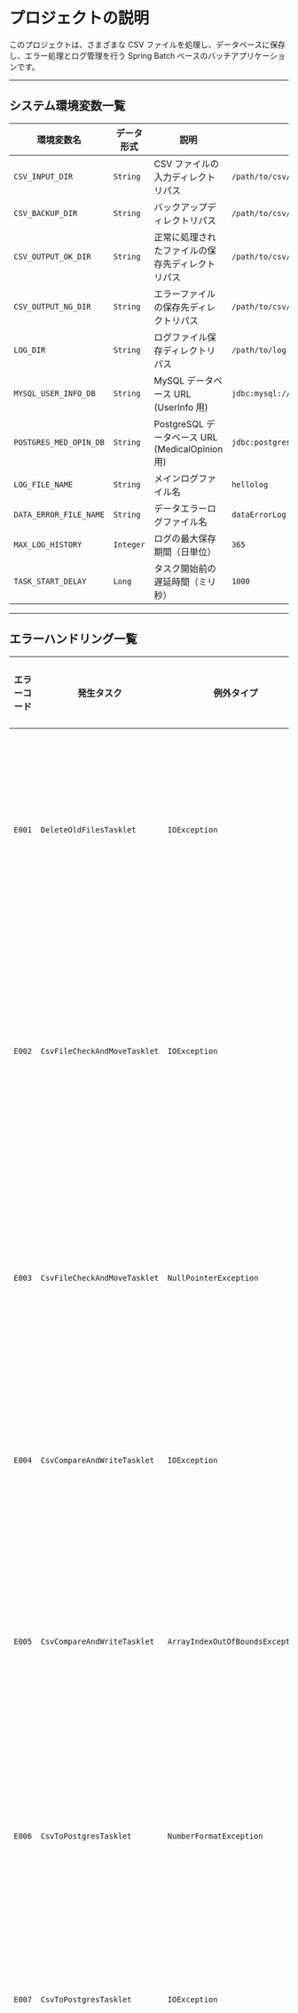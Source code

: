 # プロジェクトの説明

このプロジェクトは、さまざまな CSV ファイルを処理し、データベースに保存し、エラー処理とログ管理を行う Spring Batch ベースのバッチアプリケーションです。

---

## システム環境変数一覧

| 環境変数名             | データ形式 | 説明                                             | 例                                                |
| ---------------------- | ---------- | ------------------------------------------------ | ------------------------------------------------- |
| `CSV_INPUT_DIR`        | `String`   | CSV ファイルの入力ディレクトリパス               | `/path/to/csv/input`                              |
| `CSV_BACKUP_DIR`       | `String`   | バックアップディレクトリパス                     | `/path/to/csv/backup`                             |
| `CSV_OUTPUT_OK_DIR`    | `String`   | 正常に処理されたファイルの保存先ディレクトリパス | `/path/to/csv/output/ok`                          |
| `CSV_OUTPUT_NG_DIR`    | `String`   | エラーファイルの保存先ディレクトリパス           | `/path/to/csv/output/ng`                          |
| `LOG_DIR`              | `String`   | ログファイル保存ディレクトリパス                 | `/path/to/log`                                    |
| `MYSQL_USER_INFO_DB`   | `String`   | MySQL データベース URL (UserInfo 用)             | `jdbc:mysql://localhost:3306/userinfo`            |
| `POSTGRES_MED_OPIN_DB` | `String`   | PostgreSQL データベース URL (MedicalOpinion 用)  | `jdbc:postgresql://localhost:5432/medicalopinion` |
| `LOG_FILE_NAME`        | `String`   | メインログファイル名                             | `hellolog`                                        |
| `DATA_ERROR_FILE_NAME` | `String`   | データエラーログファイル名                       | `dataErrorLog`                                    |
| `MAX_LOG_HISTORY`      | `Integer`  | ログの最大保存期間（日単位）                     | `365`                                             |
| `TASK_START_DELAY`     | `Long`     | タスク開始前の遅延時間（ミリ秒）                 | `1000`                                            |

---

## エラーハンドリング一覧

| エラーコード | 発生タスク                   | 例外タイプ                       | 説明                                           | エラーメッセージ例                                                       | 処理方法                                                             |
| ------------ | ---------------------------- | -------------------------------- | ---------------------------------------------- | ------------------------------------------------------------------------ | -------------------------------------------------------------------- |
| `E001`       | `DeleteOldFilesTasklet`      | `IOException`                    | ファイル削除失敗時                             | "古いファイルを削除できません: <ファイルパス>"                           | 失敗したファイルパスをログに記録し、次のファイルを処理続行           |
| `E002`       | `CsvFileCheckAndMoveTasklet` | `IOException`                    | ファイル移動失敗時                             | "CSV ファイルをバックアップディレクトリに移動できません: <ファイルパス>" | 失敗したファイルパスを記録し、次のファイルを処理続行                 |
| `E003`       | `CsvFileCheckAndMoveTasklet` | `NullPointerException`           | ディレクトリまたはファイルリストが null の場合 | "CSV 入力ディレクトリが存在しないか、ディレクトリではありません"         | エラーログを記録後、次のタスクに進む                                 |
| `E004`       | `CsvCompareAndWriteTasklet`  | `IOException`                    | CSV ファイルの読み取り中にエラー発生           | "CSV ファイル読み取りエラー: <ファイルパス>"                             | エラーログを記録し、他のファイルを正常処理                           |
| `E005`       | `CsvCompareAndWriteTasklet`  | `ArrayIndexOutOfBoundsException` | CSV ファイルの必須データ不足                   | "CSV データ形式エラー - フィールドが不足しています: <データ内容>"        | NG ログにエラーデータを記録し、次の行を処理続行                      |
| `E006`       | `CsvToPostgresTasklet`       | `NumberFormatException`          | 身長/体重の数値変換失敗時                      | "数値変換エラー - 身長または体重の形式が不正です: <値>"                  | NG ログに変換失敗内容を記録し、他の行を正常処理                      |
| `E007`       | `CsvToPostgresTasklet`       | `IOException`                    | OK ファイル読み取り中にエラー発生              | "OK ファイル読み取りエラー: <ファイルパス>"                              | エラーログを記録し、他のファイルを正常処理                           |
| `E008`       | `CsvToPostgresTasklet`       | `RuntimeException`               | PostgreSQL へのデータ保存失敗                  | "データベースエラー - レコードの追加/更新失敗: <データ内容>"             | エラーログを記録後トランザクションをロールバックし、次の行を処理続行 |

---

## ログファイル設定と管理

### ログファイル種類

1. **メインログファイル**: `hellolog.log`
   - 全ての実行情報およびエラーを記録します。
2. **データエラーログファイル**: `dataErrorLog.log`
   - データ関連のエラー（NG データ）を別途記録します。

### ログ保持ポリシー

- ログファイルは 1 年間（365 日）保持され、その後自動的に削除されます。

---

## 実行方法

1. **環境変数の設定**: `application.properties`または環境変数で各パスと DB 情報を設定します。
2. **Spring Batch の実行**: `SpringApplication.run(Application.class, args);`を実行してバッチを開始します。
3. **ログの確認**: 設定されたログファイルで実行結果およびエラー内容を確認できます。

---

本プロジェクトは、CSV ファイルの処理とデータベース保存作業を安全に実行できるよう設計されており、環境変数とエラーハンドリングにより安定性と拡張性を提供します。

## 処理フロー

### DeleteOldFilesTasklet フローチャート

![DeleteOldFilesTasklet フローチャート](docs/flowcharts/DeleteOldFilesTasklet.png)

### CsvFileCheckAndMoveTasklet フローチャート

![CsvFileCheckAndMoveTasklet フローチャート](docs/flowcharts/CsvFileCheckAndMoveTasklet.png)

### CsvCompareAndWriteTasklet フローチャート

![CsvCompareAndWriteTasklet フローチャート](docs/flowcharts/CsvCompareAndWriteTasklet.png)

### CsvToPostgresTasklet フローチャート

![CsvToPostgresTasklet フローチャート](docs/flowcharts/CsvToPostgresTasklet.png)

スタート
│
├──> 削除対象の日付を取得 (1 年前)
│
├──> 対象ディレクトリのリスト取得
│
├──> 各ディレクトリを処理
│ ├── ディレクトリ存在確認
│ │ ├── 存在しない場合：エラーログ出力
│ │ └── 存在する場合：
│ │
│ ├──> CSV および END ファイルのリスト取得
│ │ ├── ファイルが存在しない場合：次のディレクトリへ
│ │ └── 存在する場合：
│ │
│ ├──> 各ファイルを処理
│ │ ├── 最終更新日を取得
│ │ ├── 更新日が 1 年前より前か確認
│ │ │ ├── はい：ファイル削除
│ │ │ └── いいえ：何もしない
│ │ │
│ │ └──> 削除成功または失敗のログ出力
│
└──> 完了ログ出力

흐름 설명
スタート: 태스크가 시작되며, 삭제할 기준 날짜(1년 전)를 가져옵니다.
対象ディレクトリリスト取得: 삭제할 디렉토리 목록을 가져옵니다.
ディレクトリ処理: 각 디렉토리를 처리합니다.
디렉토리가 존재하지 않으면 에러 로그를 남깁니다.
ファイルリスト取得: 각 디렉토리에서 CSV 및 END 파일 목록을 가져옵니다.
파일이 존재하지 않으면 다음 디렉토리로 넘어갑니다.
ファイル処理: 각 파일의 최종 수정일을 확인하고, 1년보다 이전이면 삭제합니다.
삭제 성공 또는 실패에 대한 로그를 남깁니다.
完了: 모든 처리가 끝나면 완료 로그를 남깁니다

スタート
│
├──> 入力ディレクトリのパス取得
│
├──> バックアップディレクトリのパス取得
│
├──> 入力ディレクトリ存在確認
│ ├── 存在しない場合：エラーログ出力
│ └── 存在する場合：
│
├──> CSV ファイルのリスト取得
│ └── CSV ファイルが存在するか確認
│ ├── 存在しない場合：エラーログ出力
│ └── 存在する場合：
│
├──> バックアップディレクトリの作成（存在しない場合）
│
├──> 各 CSV ファイルをバックアップディレクトリに移動
│ ├── 移動成功：成功ログ記録
│ └── 移動失敗：エラーログ記録
│
└──> 完了ログ出力

흐름 설명
スタート: 태스크가 시작되며, 입력 디렉토리와 백업 디렉토리의 경로를 가져옵니다.
ディレクトリ存在確認: 입력 디렉토리가 존재하지 않으면 에러 로그를 남깁니다. 존재하면 CSV 파일 목록을 가져옵니다.
CSV ファイルリスト取得: CSV 파일이 존재하는지 확인하고, 존재하지 않으면 에러 로그를 남깁니다.
バックアップディレクトリ作成: 백업 디렉토리가 존재하지 않으면 생성합니다.
CSV ファイル移動: 각 CSV 파일을 백업 디렉토리로 이동시키고, 성공 여부에 따라 로그를 남깁니다.
完了: 모든 처리가 끝나면 완료 로그를 남깁니다.

スタート
│
├──> 移動したファイルのリスト取得
│
├──> MySQL のユーザー情報リストを取得
│
├──> 今日の日付を取得
│
├──> OK ファイルおよび NG ファイルのパス設定
│
├──> OK ファイルのヘッダー追加
│
├──> NG ファイルのヘッダー追加
│
├──> 各 CSV ファイルを処理
│ ├── CSV ファイルが存在するか確認
│ │ ├── 存在しない場合：次のファイルへ
│ │ └── 存在する場合：
│ │
│ ├──> 各行を処理
│ │ ├── 不正な行：NG ファイルに書き込み、ログ記録
│ │ ├── 高さまたは体重がない場合：NG ファイルに書き込み、ログ記録
│ │ └── ユーザー情報と一致する場合：
│ │ ├── OK ファイルに書き込み
│ │ └── 一致しない場合：NG ファイルに書き込み
│
├──> 終了ファイルの作成
│
└──> 完了ログ出力

흐름 설명
スタート: 태스크가 시작되며, 이동된 파일 목록을 가져옵니다.
ユーザー情報リスト取得: MySQL 데이터베이스에서 사용자 정보를 가져옵니다.
日付取得: 오늘의 날짜를 가져옵니다.
ファイルパス設定: OK 및 NG 파일의 경로를 설정합니다.
ヘッダー追加: OK 및 NG 파일에 헤더를 추가합니다.
CSV ファイル処理: 각 CSV 파일을 처리합니다.
파일이 존재하지 않으면 다음 파일로 넘어갑니다.
각 행을 처리하며, 불법적인 형식의 행은 NG 파일에 기록합니다.
키나 몸무게 값이 없으면 NG 파일에 기록하고, 사용자 정보가 일치하면 OK 파일에 기록합니다.
終了ファイル作成: 종료 파일을 생성합니다.
完了: 모든 처리가 끝나면 완료 로그를 남깁니다.

スタート
│
├──> OK ファイルのパスを取得
│
├──> OK ファイルの存在確認
│ ├── 存在しない場合：終了ログ出力
│ └── 存在する場合：
│
├──> OK ファイルを読み取り
│ ├── 最初の行はヘッダーとしてスキップ
│ ├── 各行を処理
│ │ ├── 不正なデータ形式：エラーログ出力
│ │ └── データを挿入または更新
│ │ ├── 同じ名前とメールが存在する場合：データ更新
│ │ └── 存在しない場合：新しいレコード追加
│
└──> 完了ログ出力

흐름 설명
スタート: 태스크가 시작되며, OK 파일의 경로를 가져옵니다.
ファイル存在確認: OK 파일이 존재하는지 확인합니다.
존재하지 않으면 종료 로그를 남깁니다.
ファイル読み取り: OK 파일을 읽어 들이며, 첫 번째 줄(헤더)은 스킵합니다.
行を処理: 각 행을 처리합니다.
불법적인 형식의 행은 에러 로그를 남깁니다.
데이터가 있는 경우:
동일한 이름과 이메일이 존재하면 데이터를 업데이트합니다.
존재하지 않으면 새 레코드를 추가합니다.
完了: 모든 처리가 끝나면 완료 로그를 남깁니다.
